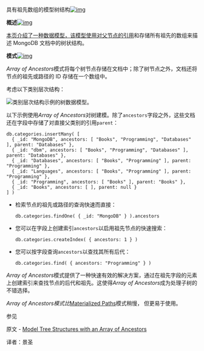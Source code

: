  具有祖先数组的模型树结构[![img](https://www.mongodb.com/docs/manual/assets/link.svg)](https://www.mongodb.com/docs/manual/tutorial/model-tree-structures-with-ancestors-array/#model-tree-structures-with-an-array-of-ancestors)

**概述**[![img](https://www.mongodb.com/docs/manual/assets/link.svg)](https://www.mongodb.com/docs/manual/tutorial/model-tree-structures-with-ancestors-array/#overview)

[本页介绍了一种数据模型，该模型使用对父节点的引用](https://www.mongodb.com/docs/manual/core/data-model-design/#std-label-data-modeling-referencing)和存储所有祖先的数组来描述 MongoDB 文档中的树状结构。

**模式**[![img](https://www.mongodb.com/docs/manual/assets/link.svg)](https://www.mongodb.com/docs/manual/tutorial/model-tree-structures-with-ancestors-array/#pattern)

*Array of Ancestors*模式将每个树节点存储在文档中；除了树节点之外，文档还将节点的祖先或路径的 ID 存储在一个数组中。

考虑以下类别层次结构：

![类别层次结构示例的树数据模型。](https://www.mongodb.com/docs/manual/images/data-model-tree.bakedsvg.svg)

以下示例使用*Array of Ancestors*对树建模。除了`ancestors`字段之外，这些文档还在字段中存储了对直接父类别的引用`parent`：

```shell
db.categories.insertMany( [
  { _id: "MongoDB", ancestors: [ "Books", "Programming", "Databases" ], parent: "Databases" },
  { _id: "dbm", ancestors: [ "Books", "Programming", "Databases" ], parent: "Databases" },
  { _id: "Databases", ancestors: [ "Books", "Programming" ], parent: "Programming" },
  { _id: "Languages", ancestors: [ "Books", "Programming" ], parent: "Programming" },
  { _id: "Programming", ancestors: [ "Books" ], parent: "Books" },
  { _id: "Books", ancestors: [ ], parent: null }
] )
```

- 检索节点的祖先或路径的查询快速而直接：

  ```shell
  db.categories.findOne( { _id: "MongoDB" } ).ancestors
  ```

- 您可以在字段上创建索引`ancestors`以启用祖先节点的快速搜索：

  ```shell
  db.categories.createIndex( { ancestors: 1 } )
  ```

- 您可以按字段查询`ancestors`以查找其所有后代：

  ```shell
  db.categories.find( { ancestors: "Programming" } )
  ```

*Array of Ancestors*模式提供了一种快速有效的解决方案，通过在祖先字段的元素上创建索引来查找节点的后代和祖先。这使得*Array of Ancestors*成为处理子树的不错选择。

*Array of Ancestors模式比*[Materialized Paths](https://www.mongodb.com/docs/manual/tutorial/model-tree-structures-with-materialized-paths/)模式稍慢， 但更易于使用。

 参见

原文 - [Model Tree Structures with an Array of Ancestors]( https://docs.mongodb.com/manual/tutorial/model-tree-structures-with-ancestors-array/ )

译者：景圣
